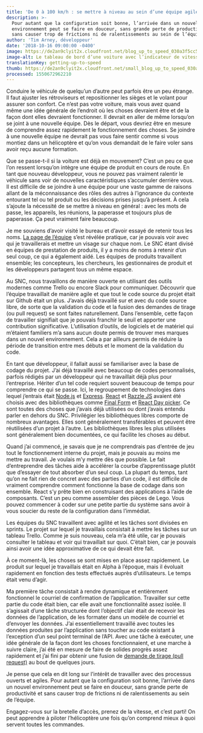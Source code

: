 ```yaml
---
title: 'De 0 à 100 km/h : se mettre à niveau au sein d’une équipe agile'
description: >-
  Pour autant que la configuration soit bonne, l’arrivée dans un nouvel
  environnement peut se faire en douceur, sans grande perte de productivité et
  sans causer trop de frictions ni de ralentissements au sein de l’équipe.
author: 'Tim Arney, développeur'
date: '2018-10-16 09:00:00 -0400'
image: https://de2an9clyit2x.cloudfront.net/blog_up_to_speed_030a3f5cc5.jpg
image-alt: Le tableau de bord d’une voiture avec l’indicateur de vitesse.
translationKey: getting-up-to-speed
thumb: https://de2an9clyit2x.cloudfront.net/small_blog_up_to_speed_030a3f5cc5.jpg
processed: 1550672962210
---
```


Conduire le véhicule de quelqu’un d’autre peut parfois être un peu étrange. Il faut ajuster les rétroviseurs et repositionner les sièges et le volant pour assurer son confort. Ce n’est pas votre voiture, mais vous avez quand même une idée générale de l’endroit où les choses devraient être et de la façon dont elles devraient fonctionner. Il devrait en aller de même lorsqu’on se joint à une nouvelle équipe. Dès le départ, vous devriez être en mesure de comprendre assez rapidement le fonctionnement des choses. Se joindre à une nouvelle équipe ne devrait pas vous faire sentir comme si vous montiez dans un hélicoptère et qu’on vous demandait de le faire voler sans avoir reçu aucune formation. 

Que se passe-t-il si la voiture est déjà en mouvement? C’est un peu ce que l’on ressent lorsqu’on intègre une équipe de produit en cours de route. En tant que nouveau développeur, vous ne pouvez pas vraiment ralentir le véhicule sans voir de nouvelles caractéristiques s’accumuler derrière vous. Il est difficile de se joindre à une équipe pour une vaste gamme de raisons allant de la méconnaissance des rôles des autres à l’ignorance du contexte entourant tel ou tel produit ou les décisions prises jusqu’à présent. À cela s’ajoute la nécessité de se mettre à niveau en général : avec les mots de passe, les appareils, les réunions, la paperasse et toujours plus de paperasse. Ça peut vraiment faire beaucoup. 

Je me souviens d’avoir visité le bureau et d’avoir essayé de retenir tous les noms. [La page de l’équipe](/rencontrez-lequipe/) s’est révélée pratique, car je pouvais voir avec qui je travaillerais et mettre un visage sur chaque nom. Le SNC étant divisé en équipes de prestation de produits, il y a moins de noms à retenir d’un seul coup, ce qui a également aidé. Les équipes de produits travaillent ensemble; les concepteurs, les chercheurs, les gestionnaires de produit et les développeurs partagent tous un même espace.

Au SNC, nous travaillons de manière ouverte en utilisant des outils modernes comme Trello ou encore Slack pour communiquer. Découvrir que l’équipe travaillait de manière agile et que tout le code source du projet était sur Github était un plus. J’avais déjà travaillé sur et avec du code source libre, de sorte que la validation du code et la fusion des demandes de tirage (ou pull request) se sont faites naturellement. Dans l’ensemble, cette façon de travailler signifiait que je pouvais franchir le seuil et apporter une contribution significative. L’utilisation d’outils, de logiciels et de matériel qui m’étaient familiers m’a sans aucun doute permis de trouver mes marques dans un nouvel environnement. Cela a par ailleurs permis de réduire la période de transition entre mes débuts et le moment de la validation du code.

En tant que développeur, il fallait aussi se familiariser avec la base de codage du projet. J’ai déjà travaillé avec beaucoup de codes personnalisés, parfois rédigés par un développeur qui ne travaillait déjà plus pour l’entreprise. Hériter d’un tel code requiert souvent beaucoup de temps pour comprendre ce qui se passe. Ici, le regroupement de technologies dans lequel j’entrais était [Node.js](https://nodejs.org) et [Express](http://expressjs.com/). [React](https://reactjs.org) et [Razzle JS](https://github.com/jaredpalmer/razzle) avaient été choisis avec des bibliothèques comme [Final Form](https://github.com/final-form/react-final-form) et [React Day picker](http://react-day-picker.js.org). Ce sont toutes des choses que j’avais déjà utilisées ou dont j’avais entendu parler en dehors du SNC. Privilégier les bibliothèques libres comporte de nombreux avantages. Elles sont généralement transférables et peuvent être réutilisées d’un projet à l’autre. Les bibliothèques libres les plus utilisées sont généralement bien documentées, ce qui facilite les choses au début.

Quand j’ai commencé, je savais que je ne comprendrais pas d’entrée de jeu tout le fonctionnement interne du projet, mais je pouvais au moins me mettre au travail. Je voulais m’y mettre dès que possible. Le fait d’entreprendre des tâches aide à accélérer la courbe d’apprentissage plutôt que d’essayer de tout absorber d’un seul coup. La plupart du temps, tant qu’on ne fait rien de concret avec des parties d’un code, il est difficile de vraiment comprendre comment fonctionne la base de codage dans son ensemble. React s’y prête bien en construisant des applications à l’aide de composants. C’est un peu comme assembler des pièces de Lego. Vous pouvez commencer à coder sur une petite partie du système sans avoir à vous soucier du reste de la configuration dans l’immédiat.

Les équipes du SNC travaillent avec agilité et les tâches sont divisées en sprints. Le projet sur lequel je travaillais consistait à mettre les tâches sur un tableau Trello. Comme je suis nouveau, cela m’a été utile, car je pouvais consulter le tableau et voir qui travaillait sur quoi. C’était bien, car je pouvais ainsi avoir une idée approximative de ce qui devait être fait.

À ce moment-là, les choses se sont mises en place assez rapidement. Le produit sur lequel je travaillais était en Alpha à l’époque, mais il évoluait rapidement en fonction des tests effectués auprès d’utilisateurs. Le temps était venu d’agir. 

Ma première tâche consistait à rendre dynamique et entièrement fonctionnel le courriel de confirmation de l’application. Travailler sur cette partie du code était bien, car elle avait une fonctionnalité assez isolée. Il s’agissait d’une tâche structurée dont l’objectif clair était de recevoir les données de l’application, de les formater dans un modèle de courriel et d’envoyer les données. J’ai essentiellement travaillé avec toutes les données produites par l’application sans toucher au code existant à l’exception d’un seul point terminal de l’API. Avec une tâche à exécuter, une idée générale de la façon dont les choses fonctionnaient, et une marche à suivre claire, j’ai été en mesure de faire de solides progrès assez rapidement et j’ai fini par obtenir une fusion de [demande de tirage (pull request)](https://github.com/cds-snc/ircc-rescheduler/pull/171) au bout de quelques jours.

Je pense que cela en dit long sur l’intérêt de travailler avec des processus ouverts et agiles. Pour autant que la configuration soit bonne, l’arrivée dans un nouvel environnement peut se faire en douceur, sans grande perte de productivité et sans causer trop de frictions ni de ralentissements au sein de l’équipe. 

Engagez-vous sur la bretelle d’accès, prenez de la vitesse, et c’est parti! On peut apprendre à piloter l’hélicoptère une fois qu’on comprend mieux à quoi servent toutes les commandes.

